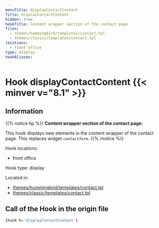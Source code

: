 ```yaml
---
menuTitle: displayContactContent
Title: displayContactContent
hidden: true
hookTitle: Content wrapper section of the contact page
files:
  - themes/hummingbird/templates/contact.tpl
  - themes/classic/templates/contact.tpl
locations:
  - front office
type: display
hookAliases:
---
```


# Hook displayContactContent {{< minver v="8.1" >}}

## Information

{{% notice tip %}}
**Content wrapper section of the contact page:** 

This hook displays new elements in the content wrapper of the contact page.
This replaces widget `contactform`.
{{% /notice %}}

Hook locations: 
  - front office

Hook type: display

Located in: 
  - [themes/hummingbird/templates/contact.tpl](https://github.com/PrestaShop/hummingbird/blob/develop/templates/contact.tpl)
  - [themes/classic/templates/contact.tpl](https://github.com/PrestaShop/classic-theme/blob/develop/templates/contact.tpl)

## Call of the Hook in the origin file

```php
{hook h='displayContactContent'}
```